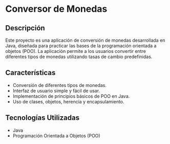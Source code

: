 # Conversor de Monedas

## Descripción

Este proyecto es una aplicación de conversión de monedas desarrollada en Java, diseñada para practicar las bases de la programación orientada a objetos (POO). La aplicación permite a los usuarios convertir entre diferentes tipos de monedas utilizando tasas de cambio predefinidas.

## Características

- Conversión de diferentes tipos de monedas.
- Interfaz de usuario simple y fácil de usar.
- Implementación de principios básicos de POO en Java.
- Uso de clases, objetos, herencia y encapsulamiento.

## Tecnologías Utilizadas

- Java
- Programación Orientada a Objetos (POO)



